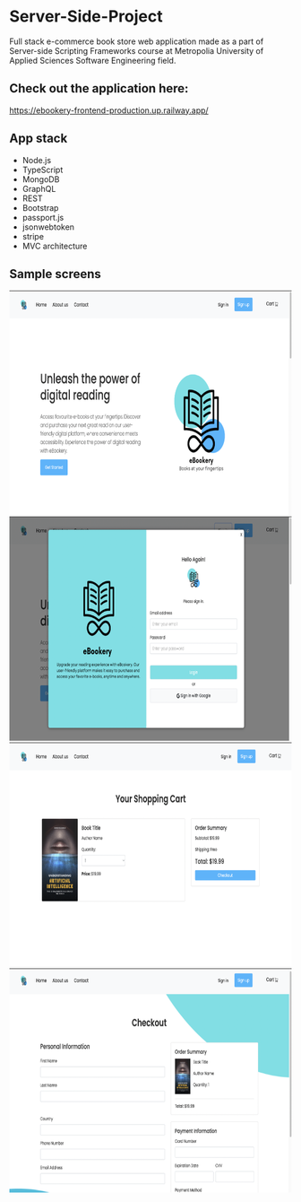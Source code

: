 # Server-Side-Project

Full stack e-commerce book store web application made as a part of Server-side Scripting Frameworks course at Metropolia University of Applied Sciences Software Engineering field.

## Check out the application here:
https://ebookery-frontend-production.up.railway.app/

## App stack
- Node.js
- TypeScript
- MongoDB
- GraphQL
- REST
- Bootstrap
- passport.js
- jsonwebtoken
- stripe
- MVC architecture

## Sample screens
<img src="https://github.com/czaacza/Server-Side-Project/blob/master/img/home.png" height="400" />
<img src="https://github.com/czaacza/Server-Side-Project/blob/master/img/login.png" height="400" />
<img src="https://github.com/czaacza/Server-Side-Project/blob/master/img/cart.png" height="400" />
<img src="https://github.com/czaacza/Server-Side-Project/blob/master/img/checkout.png" height="400" />
